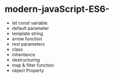 # modern-javaScript-ES6-

* let const variable
* default parameter
* template string
* arrow function
* rest parameters
* class 
* inheritance
* destructuring
* map & filter function
* object Property